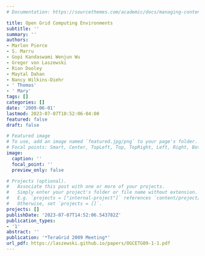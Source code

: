 ```yaml
---
# Documentation: https://sourcethemes.com/academic/docs/managing-content/

title: Open Grid Computing Environments
subtitle: ''
summary: ''
authors:
- Marlon Pierce
- S. Marru
- Gopi Kandaswami Wenjun Wu
- Gregor von Laszewski
- Rion Dooley
- Maytal Dahan
- Nancy Wilkins-Diehr
- ' Thomas'
- ' Mary'
tags: []
categories: []
date: '2009-06-01'
lastmod: 2023-07-07T10:52:06-04:00
featured: false
draft: false

# Featured image
# To use, add an image named `featured.jpg/png` to your page's folder.
# Focal points: Smart, Center, TopLeft, Top, TopRight, Left, Right, BottomLeft, Bottom, BottomRight.
image:
  caption: ''
  focal_point: ''
  preview_only: false

# Projects (optional).
#   Associate this post with one or more of your projects.
#   Simply enter your project's folder or file name without extension.
#   E.g. `projects = ["internal-project"]` references `content/project/deep-learning/index.md`.
#   Otherwise, set `projects = []`.
projects: []
publishDate: '2023-07-07T14:52:06.543782Z'
publication_types:
- '1'
abstract: ''
publication: '*TeraGrid 2009 Meeting*'
url_pdf: https://laszewski.github.io/papers/OGCETG09-1-1.pdf
---
```

